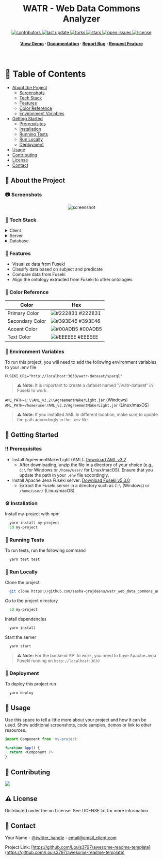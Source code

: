 
<div align="center">

  <h1>WATR - Web Data Commons Analyzer</h1>
  
  
  
<!-- Badges -->
<p>
  <a href="https://github.com/sasha-grajdeanu/watr_web_data_commons_analyser/graphs/contributors">
    <img src="https://img.shields.io/github/contributors/sasha-grajdeanu/watr_web_data_commons_analyser" alt="contributors" />
  </a>
  <a href="">
    <img src="https://img.shields.io/github/last-commit/sasha-grajdeanu/watr_web_data_commons_analyser" alt="last update" />
  </a>
  <a href="https://github.com/sasha-grajdeanu/watr_web_data_commons_analyser/network/members">
    <img src="https://img.shields.io/github/forks/sasha-grajdeanu/watr_web_data_commons_analyser" alt="forks" />
  </a>
  <a href="https://github.com/sasha-grajdeanu/watr_web_data_commons_analyser/stargazers">
    <img src="https://img.shields.io/github/stars/sasha-grajdeanu/watr_web_data_commons_analyser" alt="stars" />
  </a>
  <a href="https://github.com/sasha-grajdeanu/watr_web_data_commons_analyser/issues/">
    <img src="https://img.shields.io/github/issues/sasha-grajdeanu/watr_web_data_commons_analyser" alt="open issues" />
  </a>
  <a href="https://github.com/sasha-grajdeanu/watr_web_data_commons_analyser/blob/master/LICENSE">
    <img src="https://img.shields.io/github/license/sasha-grajdeanu/watr_web_data_commons_analyser.svg" alt="license" />
  </a>
</p>
   
<h4>
    <a href="https://github.com/sasha-grajdeanu/watr_web_data_commons_analyser/">View Demo</a>
  <span> · </span>
    <a href="https://github.com/sasha-grajdeanu/watr_web_data_commons_analyser">Documentation</a>
  <span> · </span>
    <a href="https://github.com/sasha-grajdeanu/watr_web_data_commons_analyser/issues/">Report Bug</a>
  <span> · </span>
    <a href="https://github.com/sasha-grajdeanu/watr_web_data_commons_analyser/issues/">Request Feature</a>
  </h4>
</div>

<br />

<!-- Table of Contents -->
# :notebook_with_decorative_cover: Table of Contents

- [About the Project](#star2-about-the-project)
  * [Screenshots](#camera-screenshots)
  * [Tech Stack](#space_invader-tech-stack)
  * [Features](#dart-features)
  * [Color Reference](#art-color-reference)
  * [Environment Variables](#key-environment-variables)
- [Getting Started](#toolbox-getting-started)
  * [Prerequisites](#bangbang-prerequisites)
  * [Installation](#gear-installation)
  * [Running Tests](#test_tube-running-tests)
  * [Run Locally](#running-run-locally)
  * [Deployment](#triangular_flag_on_post-deployment)
- [Usage](#eyes-usage)
- [Contributing](#wave-contributing)
- [License](#warning-license)
- [Contact](#handshake-contact)

  

<!-- About the Project -->
## :star2: About the Project


<!-- Screenshots -->
### :camera: Screenshots

<div align="center"> 
  <img src="https://placehold.co/600x400?text=Your+Screenshot+here" alt="screenshot" />
</div>


<!-- TechStack -->
### :space_invader: Tech Stack

<details>
  <summary>Client</summary>
  <ul>
    <li><a href="https://www.typescriptlang.org/">Typescript</a></li>
    <li><a href="https://reactjs.org/">React.js</a></li>
  </ul>
</details>

<details>
  <summary>Server</summary>
  <ul>
    <li><a href="https://flask.palletsprojects.com/">Flask</a></li>
    <li><a href="https://github.com/AgreementMakerLight/AML-Project">Agreement Maker Light (AML)</a> </li>
  </ul>
</details>

<details>
<summary>Database</summary>
  <ul>
    <li><a href="https://jena.apache.org/documentation/fuseki2/">Apache Jena Fuseki</a></li>
  </ul>
</details>


<!-- Features -->
### :dart: Features

- Visualize data from Fuseki
- Classify data based on subject and predicate
- Compare data from Fuseki
- Align the ontology extracted from Fuseki to other ontologies

<!-- Color Reference -->
### :art: Color Reference

| Color             | Hex                                                                |
| ----------------- | ------------------------------------------------------------------ |
| Primary Color | ![#222831](https://via.placeholder.com/10/222831?text=+) #222831 |
| Secondary Color | ![#393E46](https://via.placeholder.com/10/393E46?text=+) #393E46 |
| Accent Color | ![#00ADB5](https://via.placeholder.com/10/00ADB5?text=+) #00ADB5 |
| Text Color | ![#EEEEEE](https://via.placeholder.com/10/EEEEEE?text=+) #EEEEEE |


<!-- Env Variables -->
### :key: Environment Variables

To run this project, you will need to add the following environment variables to your .env file

`FUSEKI_URL="http://localhost:3030/watr-dataset/sparql"`

> **⚠️ Note:** It is important to create a dataset named "/watr-dataset" in Fuseki to work.

`AML_PATH=C:\\AML_v3.2\\AgreementMakerLight.jar` (Windows)    
`AML_PATH=/home/user/AML_v3.2/AgreementMakerLight.jar` (Linux/maxOS)

> **⚠️ Note:** If you installed AML in different location, make sure to update the path accordingly in the `.env` file.


<!-- Getting Started -->
## 	:toolbox: Getting Started

<!-- Prerequisites -->
### :bangbang: Prerequisites

- Install AgreementMakerLight (AML): [Download AML v3.2](https://github.com/AgreementMakerLight/AML-Project/releases/download/v3.2/AML_v3.2.zip)
  - After downloading, unzip the file in a directory of your choice (e.g., `C:\` for Windows or `/home/user/` for Linux/macOS). Ensure that you update the path in your `.env` file accordingly.
- Install Apache Jena Fuseki server: [Download Fuseki v5.3.0](https://dlcdn.apache.org/jena/binaries/apache-jena-fuseki-5.3.0.zip)
  - Extract the Fuseki server in a directory such as `C:\` (Windows) or `/home/user/` (Linux/macOS).


<!-- Installation -->
### :gear: Installation

Install my-project with npm

```bash
  yarn install my-project
  cd my-project
```
   
<!-- Running Tests -->
### :test_tube: Running Tests

To run tests, run the following command

```bash
  yarn test test
```

<!-- Run Locally -->
### :running: Run Locally

Clone the project

```bash
  git clone https://github.com/sasha-grajdeanu/watr_web_data_commons_analyser.git
```

Go to the project directory

```bash
  cd my-project
```

Install dependencies

```bash
  yarn install
```

Start the server

```bash
  yarn start
```
> **⚠️ Note:** For the backend API to work, you need to have Apache Jena Fuseki running on `http://localhost:3030`

<!-- Deployment -->
### :triangular_flag_on_post: Deployment

To deploy this project run

```bash
  yarn deploy
```


<!-- Usage -->
## :eyes: Usage

Use this space to tell a little more about your project and how it can be used. Show additional screenshots, code samples, demos or link to other resources.


```javascript
import Component from 'my-project'

function App() {
  return <Component />
}
```


<!-- Contributing -->
## :wave: Contributing

<a href="https://github.com/sasha-grajdeanu/watr_web_data_commons_analyser/graphs/contributors">
  <img src="https://contrib.rocks/image?repo=sasha-grajdeanu/watr_web_data_commons_analyser" />
</a>


<!-- License -->
## :warning: License

Distributed under the no License. See LICENSE.txt for more information.


<!-- Contact -->
## :handshake: Contact

Your Name - [@twitter_handle](https://twitter.com/twitter_handle) - email@email_client.com

Project Link: [https://github.com/Louis3797/awesome-readme-template](https://github.com/Louis3797/awesome-readme-template)


